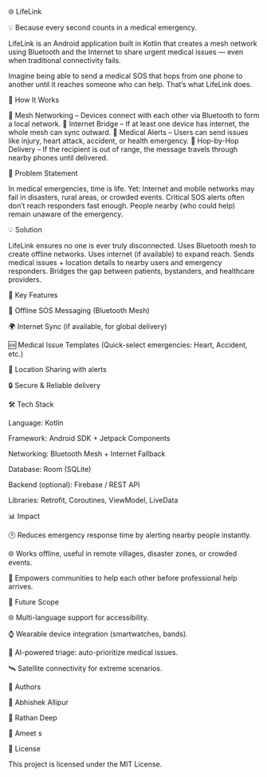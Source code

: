 🌐 LifeLink

💡 Because every second counts in a medical emergency.

LifeLink is an Android application built in Kotlin that creates a mesh network using Bluetooth and the Internet to share urgent medical issues — even when traditional connectivity fails.

Imagine being able to send a medical SOS that hops from one phone to another until it reaches someone who can help. That’s what LifeLink does.

🚀 How It Works

🔹 Mesh Networking – Devices connect with each other via Bluetooth to form a local network.
🔹 Internet Bridge – If at least one device has internet, the whole mesh can sync outward.
🔹 Medical Alerts – Users can send issues like injury, heart attack, accident, or health emergency.
🔹 Hop-by-Hop Delivery – If the recipient is out of range, the message travels through nearby phones until delivered.

📌 Problem Statement

In medical emergencies, time is life. Yet:
Internet and mobile networks may fail in disasters, rural areas, or crowded events.
Critical SOS alerts often don’t reach responders fast enough.
People nearby (who could help) remain unaware of the emergency.

💡 Solution

LifeLink ensures no one is ever truly disconnected.
Uses Bluetooth mesh to create offline networks.
Uses internet (if available) to expand reach.
Sends medical issues + location details to nearby users and emergency responders.
Bridges the gap between patients, bystanders, and healthcare providers.

🌟 Key Features

📱 Offline SOS Messaging (Bluetooth Mesh)

🌍 Internet Sync (if available, for global delivery)

🆘 Medical Issue Templates (Quick-select emergencies: Heart, Accident, etc.)

📍 Location Sharing with alerts

🔒 Secure & Reliable delivery

🛠️ Tech Stack

Language: Kotlin

Framework: Android SDK + Jetpack Components

Networking: Bluetooth Mesh + Internet Fallback

Database: Room (SQLite)

Backend (optional): Firebase / REST API

Libraries: Retrofit, Coroutines, ViewModel, LiveData

📊 Impact

🕑 Reduces emergency response time by alerting nearby people instantly.

🌐 Works offline, useful in remote villages, disaster zones, or crowded events.

💙 Empowers communities to help each other before professional help arrives.

🚧 Future Scope

🌐 Multi-language support for accessibility.

⌚ Wearable device integration (smartwatches, bands).

🤖 AI-powered triage: auto-prioritize medical issues.

🛰️ Satellite connectivity for extreme scenarios.

🤝 Authors

👤 Abhishek Allipur

👤 Rathan Deep

👤 Ameet s

📜 License

This project is licensed under the MIT License.